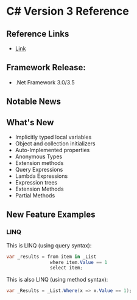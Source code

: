 # C# Version 3 Reference

## Reference Links

- [Link]()

## Framework Release:

- .Net Framework 3.0/3.5

## Notable News

## What's New

- Implicitly typed local variables
- Object and collection initializers
- Auto-Implemented properties
- Anonymous Types
- Extension methods
- Query Expressions
- Lambda Expressions
- Expression trees
- Extension Methods
- Partial Methods

## New Feature Examples

### LINQ

This is LINQ (using query syntax):

```csharp
var _results = from item in _List
                where item.Value == 1
                select item;
```

This is also LINQ (using method syntax):

```csharp
var _Results = _List.Where(x => x.Value == 1);
```
